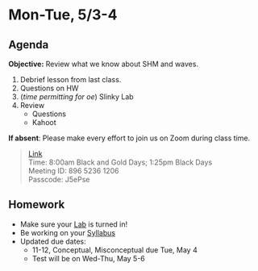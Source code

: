 Mon-Tue, 5/3-4
==================    
  
Agenda    
---------    
**Objective:** Review what we know about SHM and waves.
  
1. Debrief lesson from last class.
2. Questions on HW
3. (*time permitting for oe*) Slinky Lab
4. Review
	- Questions
	- Kahoot

  
**If absent**: Please make every effort to join us on Zoom during class time.

> [Link](https://us02web.zoom.us/j/89652361206?pwd=L3ZYQzBGNitFK0J6K1M4Nk1iM1dYQT09)      
> Time: 8:00am Black and Gold Days; 1:25pm Black Days    
> Meeting ID: 896 5236 1206      
> Passcode: J5ePse

  
Homework     
-------------    
- Make sure your [Lab][lab] is turned in!  
- Be working on your [Syllabus][syl]   
- Updated due dates:   
	- 11-12, Conceptual, Misconceptual due Tue, May 4  
	- Test will be on Wed-Thu, May 5-6  
  
[syl]: https://avon.schoology.com/course/2624603229/materials?f=369843503  
[lab]: https://avon.schoology.com/assignment/4882381987/
<!--stackedit_data:
eyJoaXN0b3J5IjpbMjcyNjM2OTU3LDE4MDk0NDQ4NTgsLTgyNz
M2OTEyOCwtMTc0MzA0NTc5MSwtMjA5ODQwOTk2MCwyMDE5NzYx
OTYwLC0xMDI1NzMxNjEzLC0xMjk3NTM3OTkzLC0xMzE5MzM2OT
UwLC0yNzA2Njk0NzksLTM0OTAzMjgxLC05NjAwNDYwNTIsMTM3
ODU0NTgwNCwxNDA2NDEzMjY1LC0yNDUxMDg4NzMsMTE5NTA1Nj
MxOCwyMDEzMDU2NTMyLC0yMTE5OTM4MDI0LC0xMjI0ODgyNjU0
LC0zMTgwNDY0MDJdfQ==
-->